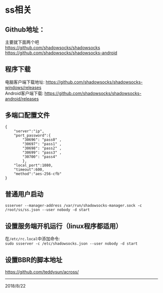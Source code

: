 # ss相关

## Github地址：  
主要就下面两个吧  
https://github.com/shadowsocks/shadowsocks  
https://github.com/shadowsocks/shadowsocks-android  

## 程序下载
电脑客户端下载地址: https://github.com/shadowsocks/shadowsocks-windows/releases  
Android客户端下载: https://github.com/shadowsocks/shadowsocks-android/releases  

## 多端口配置文件
```
{ 
    "server":"ip",
    "port_password":{
        "30696": "pass0" ,
        "30697": "pass1" ,
        "30698": "pass2" ,
        "30699": "pass3" ,
        "30700": "pass4"
        },
    "local_port":1080,
    "timeout":600,
    "method":"aes-256-cfb"
}

```

## 普通用户启动
`ssserver --manager-address /var/run/shadowsocks-manager.sock -c /root/ss/ss.json --user nobody -d start`

## 设置服务端开机运行（linux程序都适用）
在`/etc/rc.local`中添加命令:  
`sudo ssserver -c /etc/shadowsocks.json --user nobody -d start`

## 设置BBR的脚本地址
https://github.com/teddysun/across/


---
2018/8/22  
